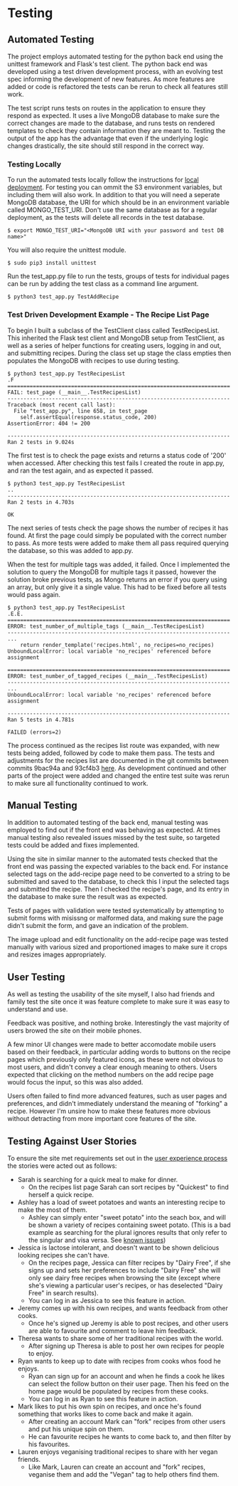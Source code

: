 # Testing

## Automated Testing

The project employs automated testing for the python back end using the unittest framework and Flask's test client. The python back end was developed using a test driven development process, with an evolving test spec informing the development of new features. As more features are added or code is refactored the tests can be rerun to check all features still work.

The test script runs tests on routes in the application to ensure they respond as expected. It uses a live MongoDB database to make sure the correct changes are made to the database, and runs tests on rendered templates to check they contain information they are meant to. Testing the output of the app has the advantage that even if the underlying logic changes drastically, the site should still respond in the correct way.

### Testing Locally

To run the automated tests locally follow the instructions for [local deployment](https://github.com/ASquirrelsTail/cookbook/blob/master/README.md). For testing you can ommit the S3 environment variables, but including them will also work. In addition to that you will need a seperate MongoDB database, the URI for which should be in an environment variable called MONGO_TEST_URI. Don't use the same database as for a regular deployment, as the tests will delete all records in the test database. 
```
$ export MONGO_TEST_URI="<MongoDB URI with your password and test DB name>"
```

You will also require the unittest module.
```
$ sudo pip3 install unittest
```

Run the test_app.py file to run the tests, groups of tests for individual pages can be run by adding the test class as a command line argument.
```
$ python3 test_app.py TestAddRecipe
```

### Test Driven Development Example - The Recipe List Page

To begin I built a subclass of the TestClient class called TestRecipesList. This inherited the Flask test client and MongoDB setup from TestClient, as well as a series of helper functions for creating users, logging in and out, and submitting recipes. During the class set up stage the class empties then populates the MongoDB with recipes to use during testing.

```
$ python3 test_app.py TestRecipesList
.F
======================================================================
FAIL: test_page (__main__.TestRecipesList)
----------------------------------------------------------------------
Traceback (most recent call last):
  File "test_app.py", line 658, in test_page
    self.assertEqual(response.status_code, 200)
AssertionError: 404 != 200

----------------------------------------------------------------------
Ran 2 tests in 9.024s
```

The first test is to check the page exists and returns a status code of '200' when accessed. After checking this test fails I created the route in app.py, and ran the test again, and as expected it passed.

```
$ python3 test_app.py TestRecipesList
..
----------------------------------------------------------------------
Ran 2 tests in 4.703s

OK
```

The next series of tests check the page shows the number of recipes it has found. At first the page could simply be populated with the correct number to pass. As more tests were added to make them all pass required querying the database, so this was added to app.py.

When the test for multiple tags was added, it failed. Once I implemented the solution to query the MongoDB for multiple tags it passed, however the solution broke previous tests, as Mongo returns an error if you query using an array, but only give it a single value. This had to be fixed before all tests would pass again.
```
$ python3 test_app.py TestRecipesList
.E.E.
======================================================================
ERROR: test_number_of_multiple_tags (__main__.TestRecipesList)
----------------------------------------------------------------------
...
    return render_template('recipes.html', no_recipes=no_recipes)
UnboundLocalError: local variable 'no_recipes' referenced before assignment

======================================================================
ERROR: test_number_of_tagged_recipes (__main__.TestRecipesList)
----------------------------------------------------------------------
...
UnboundLocalError: local variable 'no_recipes' referenced before assignment

----------------------------------------------------------------------
Ran 5 tests in 4.781s

FAILED (errors=2)
```

The process continued as the recipes list route was expanded, with new tests being added, followed by code to make them pass. The tests and adjustments for the recipes list are documented in the git commits between commits 9bac94a and 93cf4b3 [here](https://github.com/ASquirrelsTail/cookbook/commits/master?before=26e619cee08b762460e46f66b2cd076fe79c8311+141). As development continued and other parts of the project were added and changed the entire test suite was rerun to make sure all functionality continued to work.

## Manual Testing

In addition to automated testing of the back end, manual testing was employed to find out if the front end was behaving as expected. At times manual testing also revealed issues missed by the test suite, so targeted tests could be added and fixes implemented.

Using the site in similar manner to the automated tests checked that the front end was passing the expected variables to the back end. For instance selected tags on the add-recipe page need to be converted to a string to be submitted and saved to the database, to check this I input the selected tags and submitted the recipe. Then I checked the recipe's page, and its entry in the database to make sure the result was as expected.

Tests of pages with validation were tested systematically by attempting to submit forms with misissng or malformed data, and making sure the page didn't submit the form, and gave an indication of the problem.

The image upload and edit functionality on the add-recipe page was tested manually with various sized and proportioned images to make sure it crops and resizes images appropriately.

## User Testing

As well as testing the usability of the site myself, I also had friends and family test the site once it was feature complete to make sure it was easy to understand and use.

Feedback was positive, and nothing broke. Interestingly the vast majority of users browed the site on their mobile phones.

A few minor UI changes were made to better accomodate mobile users based on their feedback, in particular adding words to buttons on the recipe pages which previously only featured icons, as these were not obvious to most users, and didn't convey a clear enough meaning to others. Users expected that clicking on the method numbers on the add recipe page would focus the input, so this was also added.

Users often failed to find more advanced features, such as user pages and preferences, and didn't immediately understand the meaning of "forking" a recipe. However I'm unsire how to make these features more obvious without detracting from more important core features of the site.

## Testing Against User Stories

To ensure the site met requirements set out in the [user experience process](https://github.com/ASquirrelsTail/cookbook/blob/master/preprod/ux.md) the stories were acted out as follows:

- Sarah is searching for a quick meal to make for dinner.
  - On the recipes list page Sarah can sort recipes by "Quickest" to find herself a quick recipe.
- Ashley has a load of sweet potatoes and wants an interesting recipe to make the most of them.
  - Ashley can simply enter "sweet potato" into the seach box, and will be shown a variety of recipes containing sweet potato. (This is a bad example as searching for the plural ignores results that only refer to the singular and visa versa. See [known issues](https://github.com/ASquirrelsTail/cookbook#known-issues))
- Jessica is lactose intolerant, and doesn't want to be shown delicious looking recipes she can't have.
  - On the recipes page, Jessica can filter recipes by "Dairy Free", if she signs up and sets her preferences to include "Dairy Free" she will only see dairy free recipes when browsing the site (except where she's viewing a particular user's recipes, or has deselected "Dairy Free" in search results).
  - You can log in as Jessica to see this feature in action.
- Jeremy comes up with his own recipes, and wants feedback from other cooks.
  - Once he's signed up Jeremy is able to post recipes, and other users are able to favourite and comment to leave him feedback.
- Theresa wants to share some of her traditional recipes with the world.
  - After signing up Theresa is able to post her own recipes for people to enjoy.
- Ryan wants to keep up to date with recipes from cooks whos food he enjoys.
  - Ryan can sign up for an account and when he finds a cook he likes can select the follow button on their user page. Then his feed on the home page would be populated by recipes from these cooks.
  - You can log in as Ryan to see this feature in action.
- Mark likes to put his own spin on recipes, and once he's found something that works likes to come back and make it again.
  - After creating an account Mark can "fork" recipes from other users and put his unique spin on them.
  - He can favourite recipes he wants to come back to, and then filter by his favourites.
- Lauren enjoys veganising traditional recipes to share with her vegan friends.
  - Like Mark, Lauren can create an account and "fork" recipes, veganise them and add the "Vegan" tag to help others find them.

